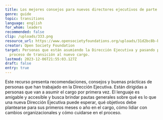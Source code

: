 ```yaml
---
title: Los mejores consejos para nuevos directores ejecutivos de parte de sus colegas
genre: guide
topic: transitions
language: english
for_whom: leaders
recommended: false
clip: /uploads/333.png
resource_url: https://www.opensocietyfoundations.org/uploads/31d2bc8b-bf92-4457-8c13-f7317a30f85b/in-support-of-those-who-take-the-leap-top-advice-for-the-new-executive-directors-from-their-peers-20211019.pdf
creator: Open Society Foundation
target: Personas que están asumiendo la Dirección Ejecutiva y pasando por un
  proceso de transición al nuevo cargo.
lastmod: 2023-12-06T21:55:03.127Z
draft: false
entry: true
---
```

<!--StartFragment-->

Este recurso presenta recomendaciones, consejos y buenas prácticas de personas que han trabajado en la Dirección Ejecutiva. Están dirigidas a personas que van a asumir el cargo por primera vez. El lenguaje es amigable y accesible y busca brindar pautas generales sobre qué es lo que una nueva Dirección Ejecutiva puede esperar, qué objetivos debe plantearse para sus primeros meses o año en el cargo, cómo lidiar con cambios organizacionales y cómo cuidarse en el proceso.

<!--EndFragment-->